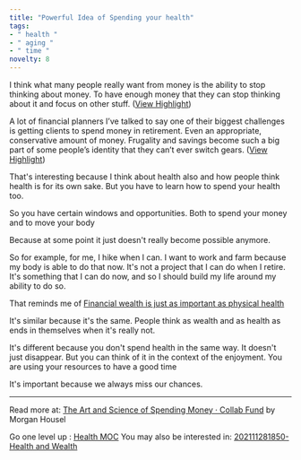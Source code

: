```yaml
---
title: "Powerful Idea of Spending your health"
tags:
- " health "
- " aging "
- " time "
novelty: 8
---
```


I think what many people really want from money is the ability to stop thinking about money. To have enough money that they can stop thinking about it and focus on other stuff. ([View Highlight](https://read.readwise.io/read/01gr81sm7pzbckq8wpm228saxb))

A lot of financial planners I’ve talked to say one of their biggest challenges is getting clients to spend money in retirement. Even an appropriate, conservative amount of money. Frugality and savings become such a big part of some people’s identity that they can’t ever switch gears. ([View Highlight](https://read.readwise.io/read/01gr81sq76de7ywfpppmkgfgt9))

That's interesting because I think about health also and how people think health is for its own sake. But you have to learn how to spend your health too.

So you have certain windows and opportunities.
Both to spend your money and to move your body

Because at some point it just doesn't really become possible anymore.

So for example, for me, I hike when I can. I want to work and farm because my body is able to do that now. It's not a project that I can do when I retire. It's something that I can do now, and so I should build my life around my ability to do so.

That reminds me of [Financial wealth is just as important as physical health](Notes/Financial%20wealth%20is%20just%20as%20important%20as%20physical%20health.md)

It's similar because it's the same. People think as wealth and as health as ends in themselves when it's really not.

It's different because you don't spend health in the same way. It doesn't just disappear. But you can think of it in the context of the enjoyment. You are using your resources to have a good time

It's important because we always miss our chances.

----

Read more at: [The Art and Science of Spending Money · Collab Fund](https://collabfund.com/blog/the-art-and-science-of-spending-money/) by Morgan Housel

Go one level up : [Health MOC](Maps/Health%20MOC.md)
You may also be interested in: [202111281850- Health and Wealth](Notes/202111281850-%20Health%20and%20Wealth.md)